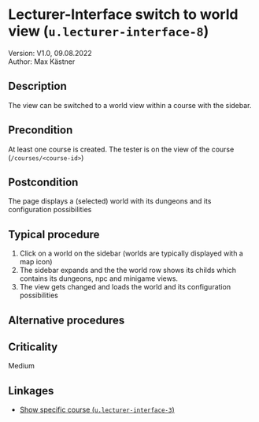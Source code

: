 # Lecturer-Interface switch to world view (`u.lecturer-interface-8`)


Version: V1.0, 09.08.2022 \
Author: Max Kästner

## Description

The view can be switched to a world view within a course with the sidebar.

## Precondition

At least one course is created. The tester is on the view of the course (`/courses/<course-id>`)

## Postcondition

The page displays a (selected) world with its dungeons and its configuration possibilities

## Typical procedure

1. Click on a world on the sidebar (worlds are typically displayed with a map icon)
2. The sidebar expands and the the world row shows its childs which contains its dungeons, npc and minigame views.
3. The view gets changed and loads the world and its configuration possibilities

## Alternative procedures


## Criticality

Medium

## Linkages

- [Show specific course (`u.lecturer-interface-3`)](u-lecturer-interface-03-show-specific-course.md)